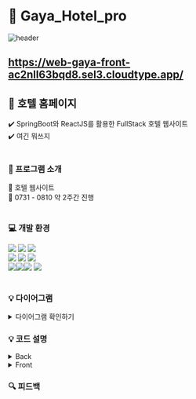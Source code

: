 #  📍  Gaya_Hotel_pro 

![header](https://capsule-render.vercel.app/api?type=waving&color=8f103d&height=300&section=header&text=Gaya%20Hotel&fontColor=ffffff&fontSize=70&animation=fadeIn)
<br>
## https://web-gaya-front-ac2nll63bqd8.sel3.cloudtype.app/
## 🏨 호텔 홈페이지
:heavy_check_mark: SpringBoot와 ReactJS를 활용한 FullStack 호텔 웹사이트 <br>
:heavy_check_mark:  여긴 뭐쓰지 <br><br>



### :pushpin: 프로그램 소개 
:wine_glass: 호텔 웹사이트 <br>
:date: 0731 - 0810 약 2주간 진행 <br><br>

### :computer: 개발 환경 

<img src="https://img.shields.io/badge/react-61DAFB?style=for-the-badge&logo=react&logoColor=black"> <img src="https://img.shields.io/badge/javascript-F7DF1E?style=for-the-badge&logo=javascript&logoColor=black"> <img src="https://img.shields.io/badge/css-1572B6?style=for-the-badge&logo=css3&logoColor=white"> <br>
<img src="https://img.shields.io/badge/springboot-6DB33F?style=for-the-badge&logo=springboot&logoColor=white"> <img src="https://img.shields.io/badge/java-007396?style=for-the-badge&logo=java&logoColor=white">
<img src="https://img.shields.io/badge/Spring%20Security-6DB33F?style=for-the-badge&logo=SpringSecurity&logoColor=white"><br>
<img src="https://img.shields.io/badge/github-181717?style=for-the-badge&logo=github&logoColor=white"><img src="https://img.shields.io/badge/cloudtype-3693F3?style=for-the-badge&logo=java&logoColor=white"><img src="https://img.shields.io/badge/Swagger-85EA2D?style=for-the-badge&logo=Swagger&logoColor=white">
<img src="https://img.shields.io/badge/MariaDB-003545?style=for-the-badge&logo=MariaDB&logoColor=white">
<br><br>

### :bulb: 다이어그램
 <details>
 <summary> 다이어그램 확인하기 </summary>

#### :black_nib:요구사항 명세서

![요구사항명세](https://github.com/TRENDLMC/Gaya_Hotel_pro/assets/114639084/1a5a521e-745b-47e3-8bf4-f5bdc35cff6a)


#### :black_nib:ERD

![ERD](https://github.com/TRENDLMC/Gaya_Hotel_pro/assets/114639084/c896c800-4c10-4ebe-b732-b050c26a47f0)



#### :black_nib:유스케이스 

![유스케이스](https://github.com/TRENDLMC/Gaya_Hotel_pro/assets/114639084/e9c3905d-48b4-492d-b7cd-293d15cc3e3c)


#### :black_nib:클래스 다이어그램

![클래스다이어그램_편집](https://github.com/TRENDLMC/Gaya_Hotel_pro/assets/114639084/3af389e8-511a-40f8-a2cf-b3fb65d7ebd0)


#### :black_nib:블록 다이어그램
![image](https://github.com/TRENDLMC/Gaya_Hotel_pro/assets/130523481/c687fd37-cb0d-4a1c-8ced-638fd05a99d4)




 </details>

### :bulb: 코드 설명
<details>
<summary> Back </summary>

#### :black_nib:JWT

![JWT](https://github.com/TRENDLMC/Gaya_Hotel_pro/assets/114639084/8f43e619-bea9-49b7-a7fe-aeebb6f1eb57)

![JWT2](https://github.com/TRENDLMC/Gaya_Hotel_pro/assets/114639084/57873088-bb6e-4209-aeee-6271ea61e925)

#### :black_nib:스웨거

![image](https://github.com/TRENDLMC/Gaya_Hotel_pro/assets/114639084/67dd6196-6fc2-4310-bc79-35ff6a567860)
![image](https://github.com/TRENDLMC/Gaya_Hotel_pro/assets/114639084/a4e780b7-a153-4e3d-90e1-d0256e42f943)

#### :black_nib:로그인
![로그인](https://github.com/TRENDLMC/Gaya_Hotel_pro/assets/114639084/2e850056-0dfb-4842-aa0b-41cbeff7e322)


#### :black_nib:시큐리티 & BCyrpt
![시큐리티 BCrypt](https://github.com/TRENDLMC/Gaya_Hotel_pro/assets/114639084/f3051871-35ef-42de-8e3b-4b0086616611)


#### :black_nib:예약 정보 리스트
![예약정보리스트](https://github.com/TRENDLMC/Gaya_Hotel_pro/assets/114639084/fa2749c0-f238-49e9-bca6-6c1927385664)


#### :black_nib:토큰
![토큰](https://github.com/TRENDLMC/Gaya_Hotel_pro/assets/114639084/a8082487-0ed2-413d-adb2-76ef76aad086)


#### :black_nib: 

![RoomRepository_SQL](https://github.com/TRENDLMC/Gaya_Hotel_pro/assets/114639084/20394d1f-f25d-49ec-968c-344c00d1a3a9)

    
</details>

<details>
<summary> Front </summary>

#### :black_nib:결제

![결제](https://github.com/TRENDLMC/Gaya_Hotel_pro/assets/114639084/01188e55-1108-4054-9184-5ba3b76c8e00)

![결제2](https://github.com/TRENDLMC/Gaya_Hotel_pro/assets/114639084/0b6aeadb-3847-43be-b9ea-1f96b88acefe)

#### :black_nib:관리자 공지

![관리자 공지](https://github.com/TRENDLMC/Gaya_Hotel_pro/assets/114639084/d66dc276-e471-40fd-aed1-c3789f5b0e33)

#### :black_nib:지도

![지도](https://github.com/TRENDLMC/Gaya_Hotel_pro/assets/114639084/7c9b5f0c-7c8d-4784-8467-f56a80decc10)

![지도2](https://github.com/TRENDLMC/Gaya_Hotel_pro/assets/114639084/5414272a-c26d-410a-95af-e13b048c9b22)

#### :black_nib:패스워드 체크 

![패스워드체크](https://github.com/TRENDLMC/Gaya_Hotel_pro/assets/114639084/ae962bad-6105-49f3-a154-ec8f949f91bc)

    
</details>

### :mag: 피드백

